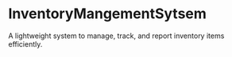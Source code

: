 
# InventoryMangementSytsem
A lightweight system to manage, track, and report inventory items efficiently.



